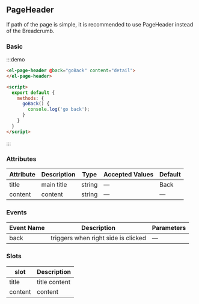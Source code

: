 ## PageHeader

If path of the page is simple, it is recommended to use PageHeader instead of the Breadcrumb.

### Basic

:::demo
```html
<el-page-header @back="goBack" content="detail">
</el-page-header>

<script>
  export default {
    methods: {
      goBack() {
        console.log('go back');
      }
    }
  }
</script>
```
:::

### Attributes
| Attribute | Description   | Type      | Accepted Values               | Default |
|---------- |-------------- |---------- |------------------------------ | ------ |
| title     | main title    | string    |  —                            | Back   |
| content   | content       | string    |  —                            | —      |

### Events
| Event Name | Description   | Parameters |
|----------- |-------------- |----------- |
| back       | triggers when right side is clicked | — |

### Slots
| slot      | Description            |
|---------- | ---------------------- |
| title     | title content          |
| content   | content                |
